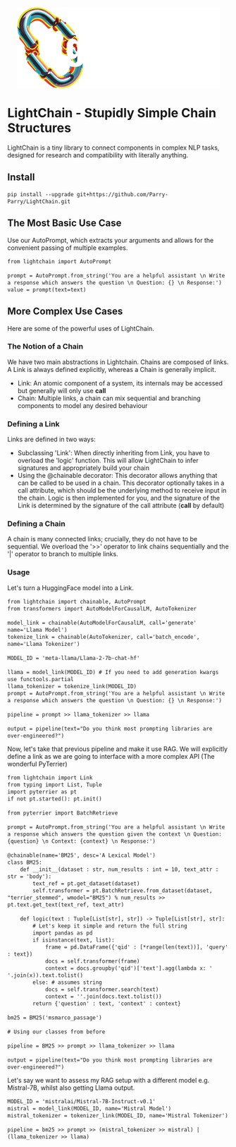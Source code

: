 <p align="center">
  <img align="center" src="docs/img/chain_white.png" width="460px" />
</p>
<p align="left">

# LightChain - Stupidly Simple Chain Structures

LightChain is a tiny library to connect components in complex NLP tasks, designed for research and compatibility with literally anything.

## Install
```
pip install --upgrade git+https://github.com/Parry-Parry/LightChain.git
```

## The Most Basic Use Case

Use our AutoPrompt, which extracts your arguments and allows for the convenient passing of multiple examples.

```
from lightchain import AutoPrompt

prompt = AutoPrompt.from_string('You are a helpful assistant \n Write a response which answers the question \n Question: {} \n Response:')
value = prompt(text=text)
```

## More Complex Use Cases

Here are some of the powerful uses of LightChain. 

### The Notion of a Chain

We have two main abstractions in Lightchain. Chains are composed of links. A Link is always defined explicitly, whereas a Chain is generally implicit.

* Link: An atomic component of a system, its internals may be accessed but generally will only use __call__
* Chain: Multiple links, a chain can mix sequential and branching components to model any desired behaviour

### Defining a Link

Links are defined in two ways:
* Subclassing 'Link': When directly inheriting from Link, you have to overload the 'logic' function. This will allow LightChain to infer signatures and appropriately build your chain
* Using the @chainable decorator: This decorator allows anything that can be called to be used in a chain. This decorator optionally takes in a call attribute, which should be the underlying method to receive input in the chain. Logic is then implemented for you, and the signature of the Link is determined by the signature of the call attribute (__call__ by default)

### Defining a Chain

A chain is many connected links; crucially, they do not have to be sequential. We overload the '>>' operator to link chains sequentially and the '|' operator to branch to multiple links.

### Usage

Let's turn a HuggingFace model into a Link.

```
from lightchain import chainable, AutoPrompt
from transformers import AutoModelForCausalLM, AutoTokenizer

model_link = chainable(AutoModelForCausalLM, call='generate' name='Llama Model')
tokenize_link = chainable(AutoTokenizer, call='batch_encode', name='Llama Tokenizer')

MODEL_ID = 'meta-llama/Llama-2-7b-chat-hf'

llama = model_link(MODEL_ID) # If you need to add generation kwargs use functools.partial
llama_tokenizer = tokenize_link(MODEL_ID)
prompt = AutoPrompt.from_string('You are a helpful assistant \n Write a response which answers the question \n Question: {} \n Response:')

pipeline = prompt >> llama_tokenizer >> llama

output = pipeline(text="Do you think most prompting libraries are over-engineered?")
```

Now, let's take that previous pipeline and make it use RAG. We will explicitly define a link as we are going to interface with a more complex API (The wonderful PyTerrier)

```
from lightchain import Link
from typing import List, Tuple
import pyterrier as pt
if not pt.started(): pt.init()

from pyterrier import BatchRetrieve

prompt = AutoPrompt.from_string('You are a helpful assistant \n Write a response which answers the question given the context \n Question: {question} \n Context: {context} \n Response:')

@chainable(name='BM25', desc='A Lexical Model')
class BM25:
    def __init__(dataset : str, num_results : int = 10, text_attr : str = 'body'):
        text_ref = pt.get_dataset(dataset)
        self.transformer = pt.BatchRetrieve.from_dataset(dataset, "terrier_stemmed", wmodel="BM25") % num_results >> pt.text.get_text(text_ref, text_attr)

    def logic(text : Tuple[List[str], str]) -> Tuple[List[str], str]:
        # Let's keep it simple and return the full string
        import pandas as pd
        if isinstance(text, list):
            frame = pd.DataFrame({'qid' : [*range(len(text))], 'query' : text})
            docs = self.transformer(frame)
            context = docs.groupby('qid')['text'].agg(lambda x: ' '.join(x)).text.tolist()
        else: # assumes string
            docs = self.transformer.search(text)
            context = ''.join(docs.text.tolist())
        return {'question' : text, 'context' : context}

bm25 = BM25('msmarco_passage')

# Using our classes from before

pipeline = BM25 >> prompt >> llama_tokenizer >> llama

output = pipeline(text="Do you think most prompting libraries are over-engineered?")
```

Let's say we want to assess my RAG setup with a different model e.g. Mistral-7B, whilst also getting Llama output.

```
MODEL_ID = 'mistralai/Mistral-7B-Instruct-v0.1'
mistral = model_link(MODEL_ID, name='Mistral Model')
mistral_tokenizer = tokenizer_link(MODEL_ID, name='Mistral Tokenizer')

pipeline = bm25 >> prompt >> (mistral_tokenizer >> mistral) | (llama_tokenizer >> llama) 
```
